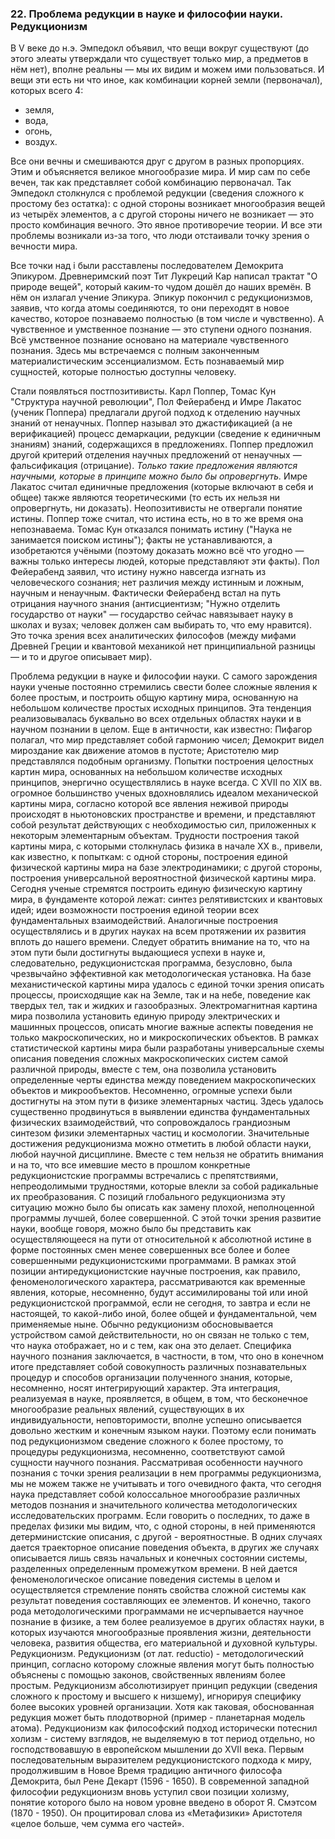 ### 22. Проблема редукции в науке и философии науки. Редукционизм

В V веке до н.э. Эмпедокл объявил, что вещи вокруг существуют (до этого элеаты утверждали что существует только мир, а предметов в нём нет), вполне реальны — мы их видим и можем ими пользоваться.
И вещи эти есть ни что иное, как комбинации корней земли (первоначал), которых всего 4:
- земля,
- вода,
- огонь,
- воздух.

Все они вечны и смешиваются друг с другом в разных пропорциях.
Этим и объясняется великое многообразие мира.
И мир сам по себе вечен, так как представляет собой комбинацию первоначал.
Так Эмпедокл столкнулся с проблемой редукции (сведения сложного к простому без остатка): с одной стороны возникает многообразия вещей из четырёх элементов, а с другой стороны ничего не возникает — это просто комбинация вечного.
Это явное противоречие теории.
И все эти проблемы возникали из-за того, что люди отстаивали точку зрения о вечности мира.

Все точки над i были расставлены последователем Демокрита Эпикуром.
Древнеримский поэт Тит Лукреций Кар написал трактат "О природе вещей", который каким-то чудом дошёл до наших времён.
В нём он излагал учение Эпикура.
Эпикур покончил с редукционизмов, заявив, что когда атомы соединяются, то они переходят в новое качество, которое познаваемо полностью (в том числе и чувственно).
А чувственное и умственное познание — это ступени одного познания.
Всё умственное познание основано на материале чувственного познания.
Здесь мы встречаемся с полным законченным материалистическим эссенциализмом.
Есть познаваемый мир сущностей, которые полностью доступны человеку.


Стали появляться постпозитивисты.
Карл Поппер, Томас Кун "Структура научной революции", Пол Фейерабенд и Имре Лакатос (ученик Поппера) предлагали другой подход к отделению научных знаний от ненаучных.
Поппер называл это джастификацией (а не верификацией) процесс демаркации, редукции (сведение к единичным знаниям) знаний, содержащихся в предложениях.
Поппер предложил другой критерий отделения научных предложений от ненаучных — фальсификация (отрицание).
_Только такие предложения являются научными, которые в принципе можно было бы опровергнуть._
Имре Лакатос считал единичные предложения (которые включают в себя и общее) также являются теоретическими (то есть их нельзя ни опровергнуть, ни доказать).
Неопозитивисты не отвергали понятие истины.
Поппер тоже считал, что истина есть, но в то же время она непознаваема.
Томас Кун отказался понимать истину ("Наука не занимается поиском истины"); факты не устанавливаются, а изобретаются учёными (поэтому доказать можно всё что угодно — важны только интересы людей, которые представляют эти факты).
Пол Фейерабенд заявил, что истину нужно навсегда изгнать из человеческого сознания; нет различия между истинным и ложным, научным и ненаучным.
Фактически Фейерабенд встал на путь отрицания научного знания (антисциентизм; "Нужно отделить государство от науки" — государство сейчас навязывает науку в школах и вузах; человек должен сам выбирать то, что ему нравится).
Это точка зрения всех аналитических философов (между мифами Древней Греции и квантовой механикой нет принципиальной разницы — и то и другое описывает мир).



Проблема редукции в науке и философии науки. С самого зарождения науки ученые постоянно стремились свести более сложные явления к более простым, и построить общую картину мира, основанную на небольшом количестве простых исходных принципов. Эта тенденция реализовывалась буквально во всех отдельных областях науки и в научном познании в целом.
Еще в античности, как известно: Пифагор полагал, что мир представляет собой гармонию чисел; Демокрит видел мироздание как движение атомов в пустоте; Аристотелю мир представлялся подобным организму. Попытки построения целостных картин мира, основанных на небольшом количестве исходных принципов, энергично осуществлялись в науке всегда. С XVII по XIX вв. огромное большинство ученых вдохновлялись идеалом механической картины мира, согласно которой все явления неживой природы происходят в ньютоновских пространстве и времени, и представляют собой результат действующих с необходимостью сил, приложенных к некоторым элементарным объектам.
Трудности построения такой картины мира, с которыми столкнулась физика в начале XX в., привели, как известно, к попыткам: с одной стороны, построения единой физической картины мира на базе электродинамики; с другой стороны, построения универсальной вероятностной физической картины мира.
Сегодня ученые стремятся построить единую физическую картину мира, в фундаменте которой лежат: синтез релятивистских и квантовых идей; идеи возможности построения единой теории всех фундаментальных взаимодействий. Аналогичные построения осуществлялись и в других науках на всем протяжении их развития вплоть до нашего времени.
Следует обратить внимание на то, что на этом пути были достигнуты выдающиеся успехи в науке и, следовательно, редукционистская программа, безусловно, была чрезвычайно эффективной как методологическая установка.
На базе механистической картины мира удалось с единой точки зрения описать процессы, происходящие как на Земле, так и на небе, поведение как твердых тел, так и жидких и газообразных.
Электромагнитная картина мира позволила установить единую природу электрических и машинных процессов, описать многие важные аспекты поведения не только макроскопических, но и микроскопических объектов.
В рамках статистической картины мира были разработаны универсальные схемы описания поведения сложных макроскопических систем самой различной природы, вместе с тем, она позволила установить определенные черты единства между поведением макроскопических объектов и микрообъектов.
Несомненно, огромные успехи были достигнуты на этом пути в физике элементарных частиц. Здесь удалось существенно продвинуться в выявлении единства фундаментальных физических взаимодействий, что сопровождалось грандиозным синтезом физики элементарных частиц и космологии.
Значительные достижения редукционизма можно отметить в любой области науки, любой научной дисциплине. Вместе с тем нельзя не обратить внимания и на то, что все имевшие место в прошлом конкретные редукционистские программы встречались с препятствиями, непреодолимыми трудностями, которые влекли за собой радикальные их преобразования. С позиций глобального редукционизма эту ситуацию можно было бы описать как замену плохой, неполноценной программы лучшей, более совершенной. С этой точки зрения развитие науки, вообще говоря, можно было бы
представить как осуществляющееся на пути от относительной к абсолютной истине в форме постоянных смен менее совершенных все более и более совершенными редукционистскими программами.
В рамках этой позиции антиредукционистские научные построения, как правило, феноменологического характера, рассматриваются как временные явления, которые, несомненно, будут ассимилированы той или иной редукционистской программой, если не сегодня, то завтра и если не настоящей, то какой-либо иной, более общей и фундаментальной, чем применяемые ныне.
Обычно редукционизм обосновывается устройством самой действительности, но он связан не только с тем, что наука отображает, но и с тем, как она это делает. Специфика научного познания заключается, в частности, в том, что оно в конечном итоге представляет собой совокупность различных познавательных процедур и способов организации полученного знания, которые, несомненно, носят интегрирующий характер. Эта интеграция, реализуемая в науке, проявляется, в общем, в том, что бесконечное многообразие реальных явлений, существующих в их индивидуальности, неповторимости, вполне успешно описывается довольно жестким и конечным языком науки. Поэтому если понимать под редукционизмом сведение сложного к более простому, то процедуры редукционизма, несомненно, соответствуют самой сущности научного познания. Рассматривая особенности научного познания с точки зрения реализации в нем программы редукционизма, мы не можем также не учитывать и того очевидного факта, что сегодня наука представляет собой колоссальное многообразие различных методов познания и значительного количества методологических исследовательских программ.
Если говорить о последних, то даже в пределах физики мы видим, что, с одной стороны, в ней применяются детерминистские описания, с другой - вероятностные. В одних случаях дается траекторное описание поведения объекта, в других же случаях описывается лишь связь начальных и конечных состоянии системы, разделенных определенным промежутком времени. В ней дается феноменологическое описание поведения системы в целом и осуществляется стремление понять свойства сложной системы как результат поведения составляющих ее элементов. И конечно, такого рода методологическими программами не исчерпывается научное познание в физике, а тем более реализуемое в других областях науки, в которых изучаются многообразные проявления жизни, деятельности человека, развития общества, его материальной и духовной культуры.
Редукционизм. Редукционизм (от лат. reductio) - методологический принцип, согласно которому сложные явления могут быть полностью объяснены с помощью законов, свойственных явлениям более простым. Редукционизм абсолютизирует принцип редукции (сведения сложного к простому и высшего к низшему), игнорируя специфику более высоких уровней организации. Хотя как таковая, обоснованная редукция может быть плодотворной (пример - планетарная модель атома). Редукционизм как философский подход исторически потеснил холизм - систему взглядов, не выделяемую в тот период отдельно, но господствовавшую в европейском мышлении до XVII века. Первым последовательным выразителем редукционистского подхода к миру, продолжившим в Новое Время традицию античного философа Демокрита, был Рене Декарт (1596 - 1650). В современной западной философии редукционизм вновь уступил свои позиции холизму, понятие которого было на новом уровне введено в оборот Я. Смэтсом (1870 - 1950). Он процитировал слова из «Метафизики» Аристотеля «целое больше, чем сумма его частей».


